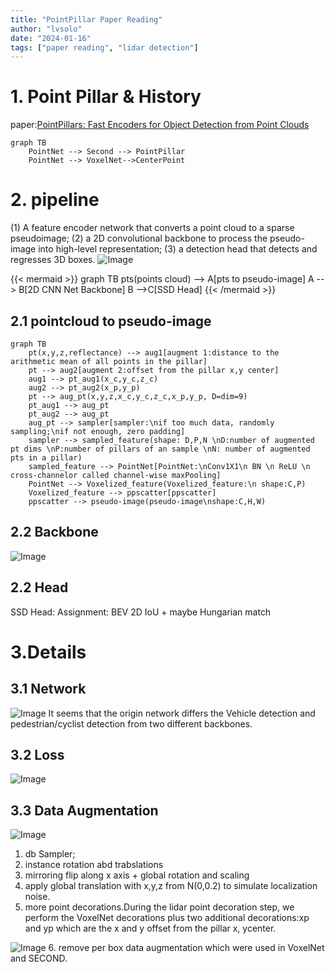 ```yaml
---
title: "PointPillar Paper Reading"
author: "lvsolo"
date: "2024-01-16"
tags: ["paper reading", "lidar detection"]
---
```

# 1. Point Pillar & History
paper:[PointPillars: Fast Encoders for Object Detection from Point Clouds](https://readpaper.com/pdf-annotate/note?pdfId=4498438499233062913&noteId=2140451780928835584)

```mermaid
graph TB
    PointNet --> Second --> PointPillar
    PointNet --> VoxelNet-->CenterPoint
```

# 2. pipeline
(1) A feature encoder network that converts a point cloud to a sparse pseudoimage; 
(2) a 2D convolutional backbone to process the pseudo-image into high-level representation;
(3) a detection head that detects and regresses 3D boxes.
![Image](/images/paper_reading/point_pillar/2024-01-17_17-55.png)

{{< mermaid >}}
graph TB
    pts(points cloud) --> A[pts to pseudo-image]
    A --> B[2D CNN Net Backbone]
    B -->C[SSD Head]
{{< /mermaid >}}

## 2.1 pointcloud to pseudo-image

```mermaid
graph TB
    pt(x,y,z,reflectance) --> aug1[augment 1:distance to the arithmetic mean of all points in the pillar]
    pt --> aug2[augment 2:offset from the pillar x,y center]
    aug1 --> pt_aug1(x_c,y_c,z_c)
    aug2 --> pt_aug2(x_p,y_p)
    pt --> aug_pt(x,y,z,x_c,y_c,z_c,x_p,y_p, D=dim=9)
    pt_aug1 --> aug_pt
    pt_aug2 --> aug_pt
    aug_pt --> sampler[sampler:\nif too much data, randomly sampling;\nif not enough, zero padding]
    sampler --> sampled_feature(shape: D,P,N \nD:number of augmented pt dims \nP:number of pillars of an sample \nN: number of augmented pts in a pillar)
    sampled_feature --> PointNet[PointNet:\nConv1X1\n BN \n ReLU \n cross-channelor called channel-wise maxPooling]
    PointNet --> Voxelized_feature(Voxelized_feature:\n shape:C,P)
    Voxelized_feature --> ppscatter[ppscatter] 
    ppscatter --> pseudo-image(pseudo-image\nshape:C,H,W)
```

## 2.2 Backbone
![Image](/images/paper_reading/point_pillar/2024-01-17_17-55.png)
## 2.2 Head
SSD Head:
Assignment: BEV 2D IoU + maybe Hungarian match
# 3.Details
## 3.1 Network
![Image](/images/paper_reading/point_pillar/2024-01-19_15-39.png)
It seems that the origin network differs the Vehicle detection and pedestrian/cyclist detection from two different backbones.
## 3.2 Loss
![Image](/images/paper_reading/point_pillar/2024-01-19_16-12.png)
## 3.3 Data Augmentation
![Image](/images/paper_reading/point_pillar/2024-01-19_16-29.png)

1. db Sampler;
2. instance rotation abd trabslations
3. mirroring flip along x axis + global rotation and scaling
4. apply global translation with x,y,z from N(0,0.2) to simulate localization noise.
5. more point decorations.During the lidar point decoration step, we perform the VoxelNet  decorations plus two additional decorations:xp and yp which are the x and y offset from the pillar x, ycenter.

![Image](/images/paper_reading/point_pillar/2024-01-19_16-41.png)
6. remove per box data augmentation which were used in VoxelNet and SECOND.

